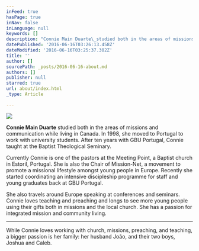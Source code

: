 ```yaml
---
inFeed: true
hasPage: true
inNav: false
inLanguage: null
keywords: []
description: "Connie Main Duarte\_studied both in the areas of missions and communication while living in Canada. In 1998, she moved to Portugal to work with university students. After ten years with GBU Portugal, Connie taught at the Baptist Theological Seminary."
datePublished: '2016-06-16T03:26:13.458Z'
dateModified: '2016-06-16T03:25:37.302Z'
title: ''
author: []
sourcePath: _posts/2016-06-16-about.md
authors: []
publisher: null
starred: true
url: about/index.html
_type: Article

---
```

![](https://the-grid-user-content.s3-us-west-2.amazonaws.com/92f63c72-2ae6-4771-98f3-6c951d1a38cd.jpg)

**Connie Main Duarte** studied both in the areas of missions and communication while living in Canada. In 1998, she moved to Portugal to work with university students. After ten years with GBU Portugal, Connie taught at the Baptist Theological Seminary.

Currently Connie is one of the pastors at the Meeting Point, a Baptist church in Estoril, Portugal. She is also the Chair of Mission-Net, a movement to promote a missional lifestyle amongst young people in Europe. Recently she started coordinating an intensive discipleship programme for staff and young graduates back at GBU Portugal.

She also travels around Europe speaking at conferences and seminars. Connie loves teaching and preaching and longs to see more young people using their gifts both in missions and the local church. She has a passion for integrated mission and community living.

****

While Connie loves working with church, missions, preaching, and teaching, a bigger passion is her family: her husband João, and their two boys, Joshua and Caleb.
